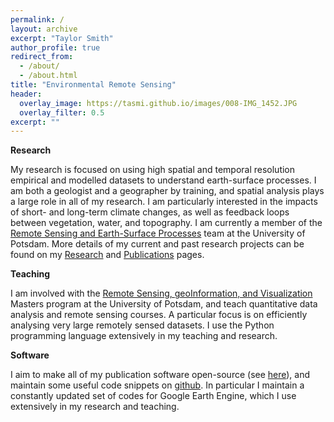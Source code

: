 ```yaml
---
permalink: /
layout: archive
excerpt: "Taylor Smith"
author_profile: true
redirect_from: 
  - /about/
  - /about.html
title: "Environmental Remote Sensing"
header:
  overlay_image: https://tasmi.github.io/images/008-IMG_1452.JPG
  overlay_filter: 0.5
excerpt: ""
---
```


**Research**

My research is focused on using high spatial and temporal resolution empirical and modelled datasets to understand earth-surface processes. I am both a geologist and a geographer by training, and spatial analysis plays a large role in all of my research. I am particularly interested in the impacts of short- and long-term climate changes, as well as feedback loops between vegetation, water, and topography. I am currently a member of the [Remote Sensing and Earth-Surface Processes](https://up-rs-esp.uni-potsdam.de/) team at the University of Potsdam. More details of my current and past research projects can be found on my [Research](https://tasmi.github.io/research/) and [Publications](https://tasmi.github.io/publications) pages.

**Teaching**

I am involved with the [Remote Sensing, geoInformation, and Visualization](https://up-rs-esp.github.io/msc-rsiv/) Masters program at the University of Potsdam, and teach quantitative data analysis and remote sensing courses. A particular focus is on efficiently analysing very large remotely sensed datasets. I use the Python programming language extensively in my teaching and research. 

**Software** 

I aim to make all of my publication software open-source (see [here](https://tasmi.github.io/publications/)), and maintain some useful code snippets on [github](https://github.com/tasmi). In particular I maintain a constantly updated set of codes for Google Earth Engine, which I use extensively in my research and teaching. 